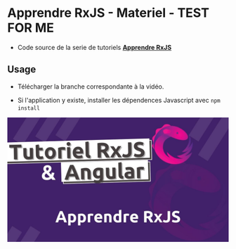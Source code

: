 # Apprendre RxJS - Materiel - TEST FOR ME

- Code source de la serie de tutoriels
**[Apprendre RxJS](https://youtube.com/playlist?list=PLrbLGOB571zc3s8Mu4d1H-1PNzn6vc1Mb)**


## Usage 

- Télécharger la branche correspondante à la vidéo.

- Si l'application y existe, installer les dépendences Javascript avec `npm install`



<img src="img/cover.jpg">
